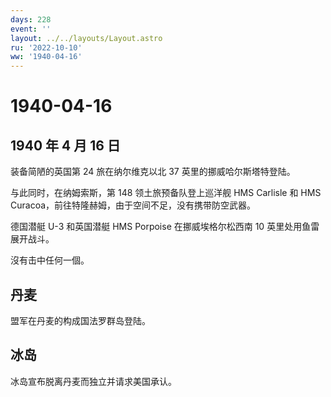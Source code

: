 ```yaml
---
days: 228
event: ''
layout: ../../layouts/Layout.astro
ru: '2022-10-10'
ww: '1940-04-16'
---
```


# 1940-04-16

## 1940 年 4 月 16 日

装备简陋的英国第 24 旅在纳尔维克以北 37 英里的挪威哈尔斯塔特登陆。

与此同时，在纳姆索斯，第 148 领土旅预备队登上巡洋舰 HMS Carlisle 和 HMS
Curacoa，前往特隆赫姆，由于空间不足，没有携带防空武器。

德国潜艇 U-3 和英国潜艇 HMS Porpoise 在挪威埃格尔松西南 10
英里处用鱼雷展开战斗。

沒有击中任何一個。

## 丹麦

盟军在丹麦的构成国法罗群岛登陆。

## 冰岛

冰岛宣布脱离丹麦而独立并请求美国承认。